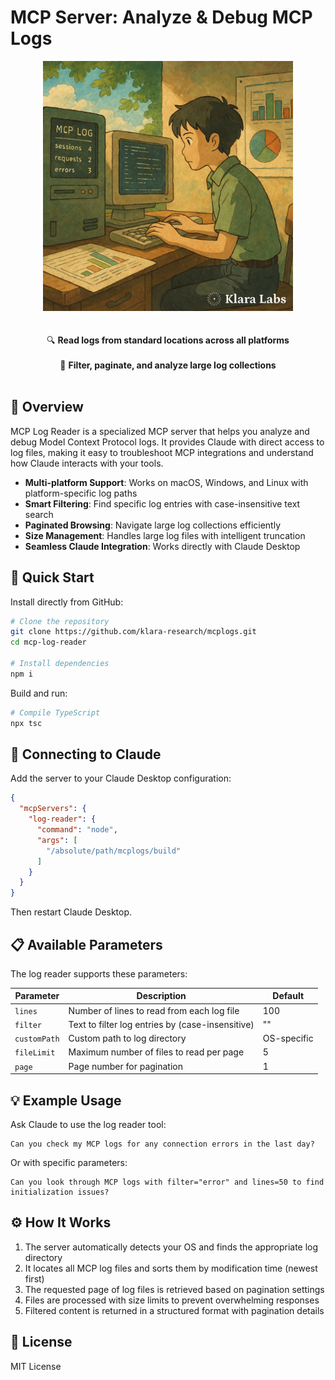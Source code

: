# MCP Server: Analyze & Debug MCP Logs

<div align="center">
  <img src="assets/mcp_logs.png" width="400">
  
  <br>
  <br>
  <br>
  🔍 <b>Read logs from standard locations across all platforms</b>
  <br>
  <br>
  🔎 <b>Filter, paginate, and analyze large log collections</b>
  <br>
  <br>
</div>

## 🎯 Overview

MCP Log Reader is a specialized MCP server that helps you analyze and debug Model Context Protocol logs. It provides Claude with direct access to log files, making it easy to troubleshoot MCP integrations and understand how Claude interacts with your tools.

- **Multi-platform Support**: Works on macOS, Windows, and Linux with platform-specific log paths
- **Smart Filtering**: Find specific log entries with case-insensitive text search
- **Paginated Browsing**: Navigate large log collections efficiently
- **Size Management**: Handles large log files with intelligent truncation
- **Seamless Claude Integration**: Works directly with Claude Desktop

## 🚀 Quick Start

Install directly from GitHub:
```bash
# Clone the repository
git clone https://github.com/klara-research/mcplogs.git
cd mcp-log-reader

# Install dependencies
npm i
```

Build and run:
```bash
# Compile TypeScript
npx tsc
```

## 🔌 Connecting to Claude

Add the server to your Claude Desktop configuration:

```json
{
  "mcpServers": {
    "log-reader": {
      "command": "node",
      "args": [
        "/absolute/path/mcplogs/build"
      ]
    }
  }
}
```

Then restart Claude Desktop.

## 📋 Available Parameters

The log reader supports these parameters:

| Parameter | Description | Default |
|-----------|-------------|---------|
| `lines` | Number of lines to read from each log file | 100 |
| `filter` | Text to filter log entries by (case-insensitive) | "" |
| `customPath` | Custom path to log directory | OS-specific |
| `fileLimit` | Maximum number of files to read per page | 5 |
| `page` | Page number for pagination | 1 |

## 💡 Example Usage

Ask Claude to use the log reader tool:

```
Can you check my MCP logs for any connection errors in the last day?
```

Or with specific parameters:

```
Can you look through MCP logs with filter="error" and lines=50 to find initialization issues?
```

## ⚙️ How It Works

1. The server automatically detects your OS and finds the appropriate log directory
2. It locates all MCP log files and sorts them by modification time (newest first)
3. The requested page of log files is retrieved based on pagination settings
4. Files are processed with size limits to prevent overwhelming responses
5. Filtered content is returned in a structured format with pagination details

## 📄 License

MIT License